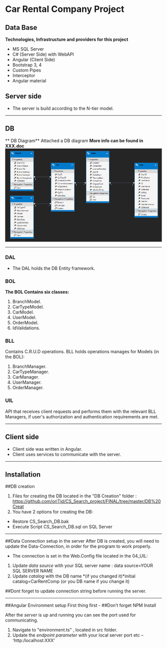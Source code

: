 
# Car Rental Company Project

## Data Base
**Technologies, Infrastructure and providers for this project**
* MS SQL Server
* C# (Server Side) with WebAPI
* Angular (Client Side)
* Bootstrap 3, 4
* Custom Pipes
* Interceptor
* Angular material

## Server side
* The server is build according to the N-tier model.

***
## DB
** DB  Diagram**
Attached a DB diagram 
**More info can be found in XXX.doc** 
 ![Screenshot]( DB-Diagram.PNG)
***
### DAL
* The DAL holds the DB Entity framework.

### BOL
**The BOL Contains six classes:** 
1. BranchModel.
2. CarTypeModel.
3. CarModel.
4. UserModel.
5. OrderModel.
6. IdValidations.

### BLL
Contains C.R.U.D operations.
BLL holds operations manages for Models (in the BOL):
1. BranchManager.
2. CarTypeManager.
3. CarManager.
4. UserManager.
5. OrderManager.

### UIL
API that receives client requests and performs them with the relevant BLL Managers, if user's authorization and authentication requirements are met.
 
***
## Client side
* Client side was written in Angular.
* Client uses services to communicate with the server.
 

***
## Installation
##DB creation
1. Files for creating the DB located in the "DB Creation" folder :        https://github.com/oriTid/CS_Search_project/FINAL/tree/master/DB%20Creat
2. You have 2 options for creating the DB:
* Restore CS_Search_DB.bak
* Execute Script CS_Search_DB.sql on SQL Server 
***

##Data Connection setup  in the server
After DB is created, you will need to update the Data-Connection,
in order for the program to work properly.

* The connection is set in the Web.Config file located in the 04_UIL:
1. Update *data source* with your SQL server name  : data source=YOUR SQL SERVER NAME
2. Update *catalog* with the DB name *(if you changed it)*initial catalog=CarRentComp (or you DB name if you change it)

##Dont forget to update connection string before running the server.
***

##Angular Environment setup
First thing first - ##Don’t forget NPM Install

After the *server* is up and running  you can see the port used for communicating.

1. Navigate to "environment.ts" , located in src folder.
2. Update the *endpoint parameter* with your local server port
etc – 'http:/localhost:XXX'
